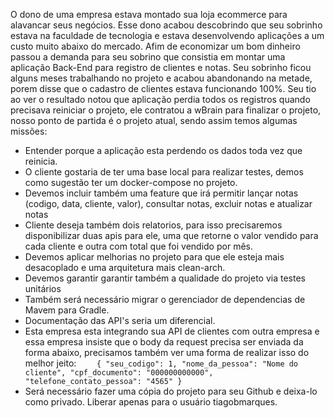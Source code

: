 
O dono de uma empresa estava montado sua loja ecommerce para alavancar seus negócios. Esse dono acabou descobrindo que seu sobrinho estava na faculdade de tecnologia e estava desenvolvendo aplicações a um custo muito abaixo do mercado. Afim de economizar um bom dinheiro passou a demanda para seu sobrino que consistia em montar uma aplicação Back-End para registro de clientes e notas. Seu sobrinho ficou alguns meses trabalhando no projeto e acabou abandonando na metade, porem disse que o cadastro de clientes estava funcionando 100%. Seu tio ao ver o resultado notou que aplicação perdia todos os registros quando precisava reiniciar o projeto, ele contratou a wBrain para finalizar o projeto, nosso ponto de partida é o projeto atual, sendo assim temos algumas missões:
- Entender porque a aplicação esta perdendo os dados toda vez que reinicia.
- O cliente gostaria de ter uma base local para realizar testes, demos como sugestão ter um docker-compose no projeto.
- Devemos incluir também uma feature que irá permitir lançar notas (codigo, data, cliente, valor), consultar notas, excluir notas e atualizar notas
- Cliente deseja também dois relatorios, para isso precisaremos disponibilizar duas apis para ele, uma que retorne o valor vendido para cada cliente e outra com total que foi vendido por mês.
- Devemos aplicar melhorias no projeto para que ele esteja mais desacoplado e uma arquitetura mais clean-arch.
- Devemos garantir garantir também a qualidade do projeto via testes unitários
- Também será necessário migrar o gerenciador de dependencias de Mavem para Gradle.
- Documentação das API's seria um diferencial.
- Esta empresa esta integrando sua API de clientes com outra empresa e essa empresa insiste que o body da request precisa ser enviada da forma abaixo, precisamos também ver uma forma de realizar isso do melhor jeito:
`    {
  "seu_codigo": 1,
  "nome_da_pessoa": "Nome do cliente",
  "cpf_documento": "000000000000",
  "telefone_contato_pessoa": "4565"
  }`
- Será necessário fazer uma cópia do projeto para seu Github e deixa-lo como privado. Liberar apenas para o usuário tiagobmarques.